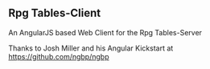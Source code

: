 ## Rpg Tables-Client
An AngularJS based Web Client for the Rpg Tables-Server

Thanks to Josh Miller and his Angular Kickstart at https://github.com/ngbp/ngbp 
